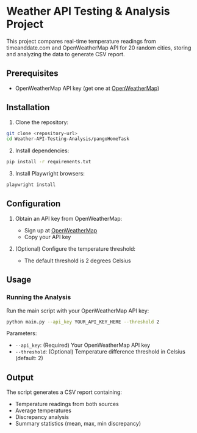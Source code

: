 # Weather API Testing & Analysis Project

This project compares real-time temperature readings from timeanddate.com and OpenWeatherMap API for 20 random cities,
storing and analyzing the data to generate CSV report.

## Prerequisites

- OpenWeatherMap API key (get one at [OpenWeatherMap](https://openweathermap.org/api))


## Installation

1. Clone the repository:
```bash
git clone <repository-url>
cd Weather-API-Testing-Analysis/pangoHomeTask
```

2. Install dependencies:
```bash
pip install -r requirements.txt
```

3. Install Playwright browsers:
```bash
playwright install
```

## Configuration

1. Obtain an API key from OpenWeatherMap:
   - Sign up at [OpenWeatherMap](https://openweathermap.org/api)
   - Copy your API key

2. (Optional) Configure the temperature threshold:
   - The default threshold is 2 degrees Celsius

## Usage

### Running the Analysis

Run the main script with your OpenWeatherMap API key:

```bash
python main.py --api_key YOUR_API_KEY_HERE --threshold 2
```

Parameters:
- `--api_key`: (Required) Your OpenWeatherMap API key
- `--threshold`: (Optional) Temperature difference threshold in Celsius (default: 2)


## Output

The script generates a CSV report containing:
- Temperature readings from both sources
- Average temperatures
- Discrepancy analysis
- Summary statistics (mean, max, min discrepancy)
